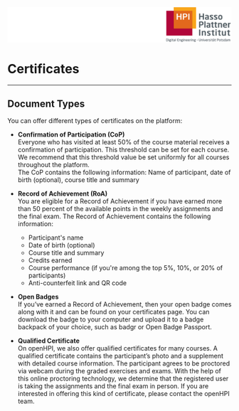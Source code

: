 ![HPI Logo](img/HPI_Logo.png)

# Certificates

----------

## Document Types

You can offer different types of certificates on the platform: 

- **Confirmation of Participation (CoP)**  
Everyone who has visited at least 50% of the course material receives a confirmation of participation. This threshold can be set for each course. We recommend that this threshold value be set uniformly for all courses throughout the platform.  
The CoP contains the following information:  Name of participant, date of birth (optional), course title and summary

- **Record of Achievement (RoA)**  
You are eligible for a Record of Achievement if you have earned more than 50 percent of the available points in the weekly assignments and the final exam. The Record of Achievement contains the following information:

  - Participant's name
  - Date of birth (optional)
  - Course title and summary
  - Credits earned
  - Course performance (if you're among the top 5%, 10%, or 20% of participants)
  - Anti-counterfeit link and QR code
 
- **Open Badges**  
If you’ve earned a Record of Achievement, then your open badge comes along with it and can be found on your certificates page. You can download the badge to your computer and upload it to a badge backpack of your choice, such as badgr or Open Badge Passport.

- **Qualified Certificate**  
On openHPI, we also offer qualified certificates for many courses. A qualified certificate contains the participant’s photo and a supplement with detailed course information. 
The participant agrees to be proctored via webcam during the graded exercises and exams. With the help of this online proctoring technology, we determine that the registered user is taking the assignments and the final exam in person. If you are interested in offering this kind of certificate, please contact the openHPI team.
